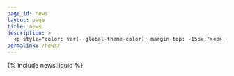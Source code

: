 ```yaml
---
page_id: news
layout: page
title: news
description: >
  <p style="color: var(--global-theme-color); margin-top: -15px;"><b> <a href="https://marcorosso.com/it/novità/">novità</a>&nbsp;<a href="https://marcorosso.com/es/novedades/">novedades</a> </b></p>
permalink: /news/
---
```


  {% include news.liquid %}
